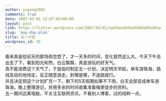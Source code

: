 ```yaml
---
author: yugang2002
comments: true
date: 2007-05-01 12:47:02+00:00
layout: post
link: https://fishjar.wordpress.com/2007/05/01/%e4%ba%94%e4%b8%80%e8%ae%a1%e5%88%92/
slug: 'may-day-plan'
title: 五一计划
wordpress_id: 35
---
```


看来真是给前天的那场雨忽悠了，才一天多的时间，变化竟然这么大。今天下午去出去了下，看到阳光和煦，白云飘飘，真是游玩的好天气。  
真不能浪费这个天气了，于是临时制定五一计划，决定明天早起，单车游珠海，路线及目的地待定，反正随意游走，到哪是哪，不迷路就行。  
并且决定把这个计划扩充一下，剩下的5天假期如果不下雨，白天全部变成单车游珠海，晚上整理游记，并用多余的时间收集准备梅里徒步的资料。  
五一期间远离电脑，不关注互联网资讯，不看别人博客，过的纯粹一点。
  

